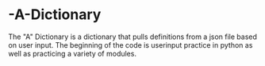 # -A-Dictionary
The "A" Dictionary is a dictionary that pulls definitions from a json file based on user input. 
The beginning of the code is userinput practice in python as well as practicing a variety of modules.
